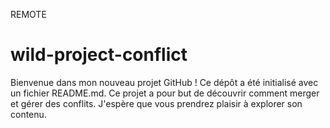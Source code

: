 REMOTE
# wild-project-conflict
Bienvenue dans mon nouveau projet GitHub ! Ce dépôt a été initialisé avec un fichier README.md.
Ce projet a pour but de découvrir comment merger et gérer des conflits. 
J'espère que vous prendrez plaisir à explorer son contenu.
